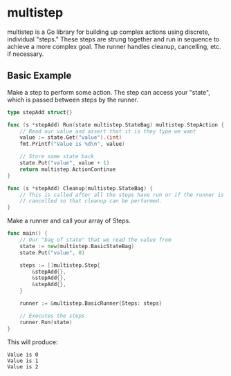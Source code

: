 # multistep

multistep is a Go library for building up complex actions using discrete,
individual "steps." These steps are strung together and run in sequence
to achieve a more complex goal. The runner handles cleanup, cancelling, etc.
if necessary.

## Basic Example

Make a step to perform some action. The step can access your "state",
which is passed between steps by the runner.

```go
type stepAdd struct{}

func (s *stepAdd) Run(state multistep.StateBag) multistep.StepAction {
    // Read our value and assert that it is they type we want
    value := state.Get("value").(int)
    fmt.Printf("Value is %d\n", value)

	// Store some state back
	state.Put("value", value + 1)
    return multistep.ActionContinue
}

func (s *stepAdd) Cleanup(multistep.StateBag) {
	// This is called after all the steps have run or if the runner is
	// cancelled so that cleanup can be performed.
}
```

Make a runner and call your array of Steps.

```go
func main() {
    // Our "bag of state" that we read the value from
    state := new(multistep.BasicStateBag)
	state.Put("value", 0)

    steps := []multistep.Step{
        &stepAdd{},
        &stepAdd{},
        &stepAdd{},
    }

    runner := &multistep.BasicRunner{Steps: steps}

    // Executes the steps
    runner.Run(state)
}
```

This will produce:

```
Value is 0
Value is 1
Value is 2
```
